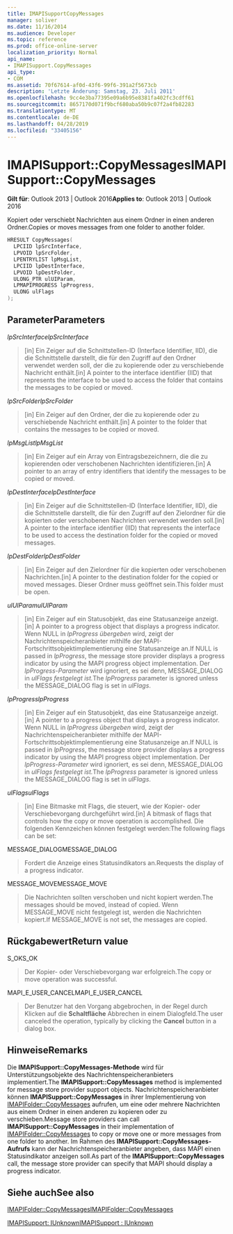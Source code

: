 ```yaml
---
title: IMAPISupportCopyMessages
manager: soliver
ms.date: 11/16/2014
ms.audience: Developer
ms.topic: reference
ms.prod: office-online-server
localization_priority: Normal
api_name:
- IMAPISupport.CopyMessages
api_type:
- COM
ms.assetid: 70f67614-af0d-43f6-99f6-391a2f5673cb
description: 'Letzte Änderung: Samstag, 23. Juli 2011'
ms.openlocfilehash: 9cc4e3ba77395e09a6b95e8381fa402fc3cdff61
ms.sourcegitcommit: 8657170d071f9bcf680aba50b9c07f2a4fb82283
ms.translationtype: MT
ms.contentlocale: de-DE
ms.lasthandoff: 04/28/2019
ms.locfileid: "33405156"
---
```

# <a name="imapisupportcopymessages"></a><span data-ttu-id="9f6ca-103">IMAPISupport::CopyMessages</span><span class="sxs-lookup"><span data-stu-id="9f6ca-103">IMAPISupport::CopyMessages</span></span>

  
  
<span data-ttu-id="9f6ca-104">**Gilt für**: Outlook 2013 | Outlook 2016</span><span class="sxs-lookup"><span data-stu-id="9f6ca-104">**Applies to**: Outlook 2013 | Outlook 2016</span></span> 
  
<span data-ttu-id="9f6ca-105">Kopiert oder verschiebt Nachrichten aus einem Ordner in einen anderen Ordner.</span><span class="sxs-lookup"><span data-stu-id="9f6ca-105">Copies or moves messages from one folder to another folder.</span></span>
  
```cpp
HRESULT CopyMessages(
  LPCIID lpSrcInterface,
  LPVOID lpSrcFolder,
  LPENTRYLIST lpMsgList,
  LPCIID lpDestInterface,
  LPVOID lpDestFolder,
  ULONG_PTR ulUIParam,
  LPMAPIPROGRESS lpProgress,
  ULONG ulFlags
);
```

## <a name="parameters"></a><span data-ttu-id="9f6ca-106">Parameter</span><span class="sxs-lookup"><span data-stu-id="9f6ca-106">Parameters</span></span>

 <span data-ttu-id="9f6ca-107">_lpSrcInterface_</span><span class="sxs-lookup"><span data-stu-id="9f6ca-107">_lpSrcInterface_</span></span>
  
> <span data-ttu-id="9f6ca-108">[in] Ein Zeiger auf die Schnittstellen-ID (Interface Identifier, IID), die die Schnittstelle darstellt, die für den Zugriff auf den Ordner verwendet werden soll, der die zu kopierende oder zu verschiebende Nachricht enthält.</span><span class="sxs-lookup"><span data-stu-id="9f6ca-108">[in] A pointer to the interface identifier (IID) that represents the interface to be used to access the folder that contains the messages to be copied or moved.</span></span>
    
 <span data-ttu-id="9f6ca-109">_lpSrcFolder_</span><span class="sxs-lookup"><span data-stu-id="9f6ca-109">_lpSrcFolder_</span></span>
  
> <span data-ttu-id="9f6ca-110">[in] Ein Zeiger auf den Ordner, der die zu kopierende oder zu verschiebende Nachricht enthält.</span><span class="sxs-lookup"><span data-stu-id="9f6ca-110">[in] A pointer to the folder that contains the messages to be copied or moved.</span></span>
    
 <span data-ttu-id="9f6ca-111">_lpMsgList_</span><span class="sxs-lookup"><span data-stu-id="9f6ca-111">_lpMsgList_</span></span>
  
> <span data-ttu-id="9f6ca-112">[in] Ein Zeiger auf ein Array von Eintragsbezeichnern, die die zu kopierenden oder verschobenen Nachrichten identifizieren.</span><span class="sxs-lookup"><span data-stu-id="9f6ca-112">[in] A pointer to an array of entry identifiers that identify the messages to be copied or moved.</span></span> 
    
 <span data-ttu-id="9f6ca-113">_lpDestInterface_</span><span class="sxs-lookup"><span data-stu-id="9f6ca-113">_lpDestInterface_</span></span>
  
> <span data-ttu-id="9f6ca-114">[in] Ein Zeiger auf die Schnittstellen-ID (Interface Identifier, IID), die die Schnittstelle darstellt, die für den Zugriff auf den Zielordner für die kopierten oder verschobenen Nachrichten verwendet werden soll.</span><span class="sxs-lookup"><span data-stu-id="9f6ca-114">[in] A pointer to the interface identifier (IID) that represents the interface to be used to access the destination folder for the copied or moved messages.</span></span>
    
 <span data-ttu-id="9f6ca-115">_lpDestFolder_</span><span class="sxs-lookup"><span data-stu-id="9f6ca-115">_lpDestFolder_</span></span>
  
> <span data-ttu-id="9f6ca-116">[in] Ein Zeiger auf den Zielordner für die kopierten oder verschobenen Nachrichten.</span><span class="sxs-lookup"><span data-stu-id="9f6ca-116">[in] A pointer to the destination folder for the copied or moved messages.</span></span> <span data-ttu-id="9f6ca-117">Dieser Ordner muss geöffnet sein.</span><span class="sxs-lookup"><span data-stu-id="9f6ca-117">This folder must be open.</span></span>
    
 <span data-ttu-id="9f6ca-118">_ulUIParam_</span><span class="sxs-lookup"><span data-stu-id="9f6ca-118">_ulUIParam_</span></span>
  
> <span data-ttu-id="9f6ca-119">[in] Ein Zeiger auf ein Statusobjekt, das eine Statusanzeige anzeigt.</span><span class="sxs-lookup"><span data-stu-id="9f6ca-119">[in] A pointer to a progress object that displays a progress indicator.</span></span> <span data-ttu-id="9f6ca-120">Wenn NULL in  _lpProgress übergeben_ wird, zeigt der Nachrichtenspeicheranbieter mithilfe der MAPI-Fortschrittsobjektimplementierung eine Statusanzeige an.</span><span class="sxs-lookup"><span data-stu-id="9f6ca-120">If NULL is passed in  _lpProgress_, the message store provider displays a progress indicator by using the MAPI progress object implementation.</span></span> <span data-ttu-id="9f6ca-121">Der _lpProgress-Parameter_ wird ignoriert, es sei denn, MESSAGE_DIALOG in _ulFlags festgelegt ist._</span><span class="sxs-lookup"><span data-stu-id="9f6ca-121">The  _lpProgress_ parameter is ignored unless the MESSAGE_DIALOG flag is set in  _ulFlags_.</span></span>
    
 <span data-ttu-id="9f6ca-122">_lpProgress_</span><span class="sxs-lookup"><span data-stu-id="9f6ca-122">_lpProgress_</span></span>
  
> <span data-ttu-id="9f6ca-123">[in] Ein Zeiger auf ein Statusobjekt, das eine Statusanzeige anzeigt.</span><span class="sxs-lookup"><span data-stu-id="9f6ca-123">[in] A pointer to a progress object that displays a progress indicator.</span></span> <span data-ttu-id="9f6ca-124">Wenn NULL in  _lpProgress übergeben_ wird, zeigt der Nachrichtenspeicheranbieter mithilfe der MAPI-Fortschrittsobjektimplementierung eine Statusanzeige an.</span><span class="sxs-lookup"><span data-stu-id="9f6ca-124">If NULL is passed in  _lpProgress_, the message store provider displays a progress indicator by using the MAPI progress object implementation.</span></span> <span data-ttu-id="9f6ca-125">Der _lpProgress-Parameter_ wird ignoriert, es sei denn, MESSAGE_DIALOG in _ulFlags festgelegt ist._</span><span class="sxs-lookup"><span data-stu-id="9f6ca-125">The  _lpProgress_ parameter is ignored unless the MESSAGE_DIALOG flag is set in  _ulFlags_.</span></span>
    
 <span data-ttu-id="9f6ca-126">_ulFlags_</span><span class="sxs-lookup"><span data-stu-id="9f6ca-126">_ulFlags_</span></span>
  
> <span data-ttu-id="9f6ca-127">[in] Eine Bitmaske mit Flags, die steuert, wie der Kopier- oder Verschiebevorgang durchgeführt wird.</span><span class="sxs-lookup"><span data-stu-id="9f6ca-127">[in] A bitmask of flags that controls how the copy or move operation is accomplished.</span></span> <span data-ttu-id="9f6ca-128">Die folgenden Kennzeichen können festgelegt werden:</span><span class="sxs-lookup"><span data-stu-id="9f6ca-128">The following flags can be set:</span></span>
    
<span data-ttu-id="9f6ca-129">MESSAGE_DIALOG</span><span class="sxs-lookup"><span data-stu-id="9f6ca-129">MESSAGE_DIALOG</span></span> 
  
> <span data-ttu-id="9f6ca-130">Fordert die Anzeige eines Statusindikators an.</span><span class="sxs-lookup"><span data-stu-id="9f6ca-130">Requests the display of a progress indicator.</span></span>
    
<span data-ttu-id="9f6ca-131">MESSAGE_MOVE</span><span class="sxs-lookup"><span data-stu-id="9f6ca-131">MESSAGE_MOVE</span></span> 
  
> <span data-ttu-id="9f6ca-132">Die Nachrichten sollten verschoben und nicht kopiert werden.</span><span class="sxs-lookup"><span data-stu-id="9f6ca-132">The messages should be moved, instead of copied.</span></span> <span data-ttu-id="9f6ca-133">Wenn MESSAGE_MOVE nicht festgelegt ist, werden die Nachrichten kopiert.</span><span class="sxs-lookup"><span data-stu-id="9f6ca-133">If MESSAGE_MOVE is not set, the messages are copied.</span></span>
    
## <a name="return-value"></a><span data-ttu-id="9f6ca-134">Rückgabewert</span><span class="sxs-lookup"><span data-stu-id="9f6ca-134">Return value</span></span>

<span data-ttu-id="9f6ca-135">S_OK</span><span class="sxs-lookup"><span data-stu-id="9f6ca-135">S_OK</span></span> 
  
> <span data-ttu-id="9f6ca-136">Der Kopier- oder Verschiebevorgang war erfolgreich.</span><span class="sxs-lookup"><span data-stu-id="9f6ca-136">The copy or move operation was successful.</span></span>
    
<span data-ttu-id="9f6ca-137">MAPI_E_USER_CANCEL</span><span class="sxs-lookup"><span data-stu-id="9f6ca-137">MAPI_E_USER_CANCEL</span></span> 
  
> <span data-ttu-id="9f6ca-138">Der Benutzer hat den Vorgang abgebrochen, in der Regel durch Klicken auf die **Schaltfläche** Abbrechen in einem Dialogfeld.</span><span class="sxs-lookup"><span data-stu-id="9f6ca-138">The user canceled the operation, typically by clicking the **Cancel** button in a dialog box.</span></span> 
    
## <a name="remarks"></a><span data-ttu-id="9f6ca-139">Hinweise</span><span class="sxs-lookup"><span data-stu-id="9f6ca-139">Remarks</span></span>

<span data-ttu-id="9f6ca-140">Die **IMAPISupport::CopyMessages-Methode** wird für Unterstützungsobjekte des Nachrichtenspeicheranbieters implementiert.</span><span class="sxs-lookup"><span data-stu-id="9f6ca-140">The **IMAPISupport::CopyMessages** method is implemented for message store provider support objects.</span></span> <span data-ttu-id="9f6ca-141">Nachrichtenspeicheranbieter können **IMAPISupport::CopyMessages** in ihrer Implementierung von [IMAPIFolder::CopyMessages](imapifolder-copymessages.md) aufrufen, um eine oder mehrere Nachrichten aus einem Ordner in einen anderen zu kopieren oder zu verschieben.</span><span class="sxs-lookup"><span data-stu-id="9f6ca-141">Message store providers can call **IMAPISupport::CopyMessages** in their implementation of [IMAPIFolder::CopyMessages](imapifolder-copymessages.md) to copy or move one or more messages from one folder to another.</span></span> <span data-ttu-id="9f6ca-142">Im Rahmen des **IMAPISupport::CopyMessages-Aufrufs** kann der Nachrichtenspeicheranbieter angeben, dass MAPI einen Statusindikator anzeigen soll.</span><span class="sxs-lookup"><span data-stu-id="9f6ca-142">As part of the **IMAPISupport::CopyMessages** call, the message store provider can specify that MAPI should display a progress indicator.</span></span> 
  
## <a name="see-also"></a><span data-ttu-id="9f6ca-143">Siehe auch</span><span class="sxs-lookup"><span data-stu-id="9f6ca-143">See also</span></span>



[<span data-ttu-id="9f6ca-144">IMAPIFolder::CopyMessages</span><span class="sxs-lookup"><span data-stu-id="9f6ca-144">IMAPIFolder::CopyMessages</span></span>](imapifolder-copymessages.md)
  
[<span data-ttu-id="9f6ca-145">IMAPISupport: IUnknown</span><span class="sxs-lookup"><span data-stu-id="9f6ca-145">IMAPISupport : IUnknown</span></span>](imapisupportiunknown.md)

